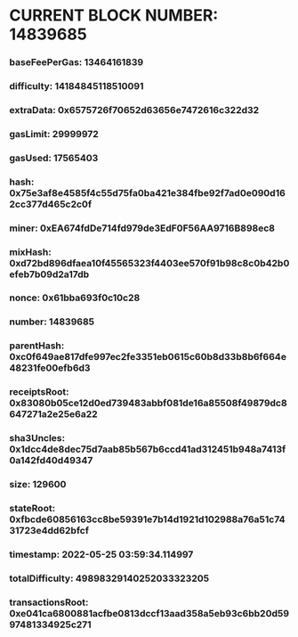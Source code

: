 # CURRENT BLOCK NUMBER: 14839685

### baseFeePerGas: 13464161839
### difficulty: 14184845118510091
### extraData: 0x6575726f70652d63656e7472616c322d32
### gasLimit: 29999972
### gasUsed: 17565403
### hash: 0x75e3af8e4585f4c55d75fa0ba421e384fbe92f7ad0e090d162cc377d465c2c0f
### miner: 0xEA674fdDe714fd979de3EdF0F56AA9716B898ec8
### mixHash: 0xd72bd896dfaea10f45565323f4403ee570f91b98c8c0b42b0efeb7b09d2a17db
### nonce: 0x61bba693f0c10c28
### number: 14839685
### parentHash: 0xc0f649ae817dfe997ec2fe3351eb0615c60b8d33b8b6f664e48231fe00efb6d3
### receiptsRoot: 0x83080b05ce12d0ed739483abbf081de16a85508f49879dc8647271a2e25e6a22
### sha3Uncles: 0x1dcc4de8dec75d7aab85b567b6ccd41ad312451b948a7413f0a142fd40d49347
### size: 129600
### stateRoot: 0xfbcde60856163cc8be59391e7b14d1921d102988a76a51c7431723e4dd62bfcf
### timestamp: 2022-05-25 03:59:34.114997
### totalDifficulty: 49898329140252033323205
### transactionsRoot: 0xe041ca6800881acfbe0813dccf13aad358a5eb93c6bb20d5997481334925c271
